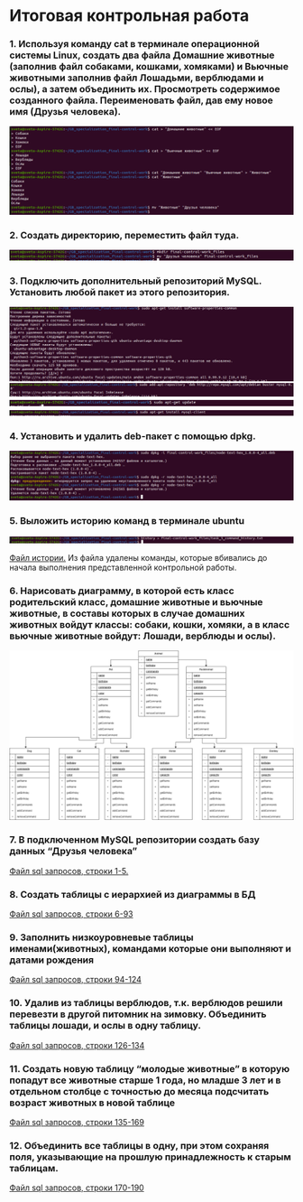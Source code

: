 # Итоговая контрольная работа

### 1. Используя команду cat в терминале операционной системы Linux, создать два файла Домашние животные (заполнив файл собаками, кошками, хомяками) и Вьючные животными заполнив файл Лошадьми, верблюдами и ослы), а затем объединить их. Просмотреть содержимое созданного файла. Переименовать файл, дав ему новое имя (Друзья человека).

![](final-control-work_imgs/2024-02-20_23-06.png)

### 2. Создать директорию, переместить файл туда.

![](final-control-work_imgs/2024-02-20_23-16.png)

### 3. Подключить дополнительный репозиторий MySQL. Установить любой пакет из этого репозитория.

![](final-control-work_imgs/2024-02-20_23-23.png)
![](final-control-work_imgs/2024-02-20_23-25.png)
![](final-control-work_imgs/2024-02-20_23-26.png)
![](final-control-work_imgs/2024-02-20_23-27.png)

### 4. Установить и удалить deb-пакет с помощью dpkg.

![](final-control-work_imgs/2024-02-20_23-42.png)

### 5. Выложить историю команд в терминале ubuntu
![](final-control-work_imgs/2024-02-20_23-46.png)

<a href="final-control-work_files/task_5_command_history.txt">Файл истории.</a> Из файла удалены команды, которые вбивались до начала выполнения представленной контрольной работы.

### 6. Нарисовать диаграмму, в которой есть класс родительский класс, домашние животные и вьючные животные, в составы которых в случае домашних животных войдут классы: собаки, кошки, хомяки, а в класс вьючные животные войдут: Лошади, верблюды и ослы).
![](final-control-work_imgs/diagr.png)


### 7. В подключенном MySQL репозитории создать базу данных “Друзья человека”

<a href="final-control-work_files/task_7-12.sql">Файл sql запросов, строки 1-5.</a>

### 8. Создать таблицы с иерархией из диаграммы в БД

<a href="final-control-work_files/task_7-12.sql">Файл sql запросов, строки 6-93</a>

### 9. Заполнить низкоуровневые таблицы именами(животных), командами которые они выполняют и датами рождения

<a href="final-control-work_files/task_7-12.sql">Файл sql запросов, строки 94-124</a>

### 10. Удалив из таблицы верблюдов, т.к. верблюдов решили перевезти в другой питомник на зимовку. Объединить таблицы лошади, и ослы в одну таблицу.

<a href="final-control-work_files/task_7-12.sql">Файл sql запросов, строки 126-134</a>

### 11. Создать новую таблицу “молодые животные” в которую попадут все животные старше 1 года, но младше 3 лет и в отдельном столбце с точностью до месяца подсчитать возраст животных в новой таблице

<a href="final-control-work_files/task_7-12.sql">Файл sql запросов, строки 135-169</a>

### 12. Объединить все таблицы в одну, при этом сохраняя поля, указывающие на прошлую принадлежность к старым таблицам.

<a href="final-control-work_files/task_7-12.sql">Файл sql запросов, строки 170-190</a>